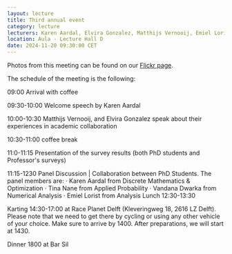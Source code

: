 ```yaml
---
layout: lecture
title: Third annual event
category: lecture
lecturers: Karen Aardal, Elvira Gonzalez, Matthijs Vernooij, Emiel Lorist, Tina Nane, Vandana Dwarka
location: Aula - Lecture Hall D
date: 2024-11-20 09:30:00 CET
---
```


Photos from this meeting can be found on our <a href="https://www.flickr.com/photos/196458073@N03/albums/72177720322065632/">Flickr page</a>.
 
The schedule of the meeting is the following:
 
09:00           Arrival with coffee

09:30-10:00     Welcome speech by Karen Aardal

10:00-10:30     Matthijs Vernooij, and Elvira Gonzalez speak about their experiences in academic collaboration

10:30-11:00     coffee break

11:0-11:15      Presentation of the survey results (both PhD students and Professor's surveys)

11:15-1230     Panel Discussion | Collaboration between PhD Students. The panel members are:
·         Karen Aardal from Discrete Mathematics & Optimization
·         Tina Nane from Applied Probability
·         Vandana Dwarka from Numerical Analysis
·         Emiel Lorist from Analysis
Lunch 12:30-13:30

Karting 14:30-17:00 at Race Planet Delft (Kleveringweg 18, 2616 LZ Delft). Please note that we need to get there by cycling or using any other vehicle of your choice. Make sure to arrive by 1400. After preparations, we will start at 1430.

Dinner 1800 at Bar Sil

